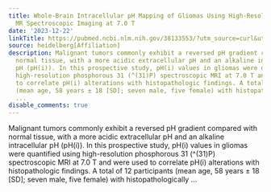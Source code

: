 ```yaml
---
title: Whole-Brain Intracellular pH Mapping of Gliomas Using High-Resolution <sup>31</sup>P
  MR Spectroscopic Imaging at 7.0 T
date: '2023-12-22'
linkTitle: https://pubmed.ncbi.nlm.nih.gov/38133553/?utm_source=curl&utm_medium=rss&utm_campaign=pubmed-2&utm_content=1FakS-2QOkCT8HsMOQP1bCRQ4YzyumYOmxmF0moLsQ3dFB1E9V&fc=20220326224207&ff=20231222170724&v=2.18.0
source: heidelberg[Affiliation]
description: Malignant tumors commonly exhibit a reversed pH gradient compared with
  normal tissue, with a more acidic extracellular pH and an alkaline intracellular
  pH (pH(i)). In this prospective study, pH(i) values in gliomas were quantified using
  high-resolution phosphorous 31 (^(31)P) spectroscopic MRI at 7.0 T and were used
  to correlate pH(i) alterations with histopathologic findings. A total of 12 participants
  (mean age, 58 years ± 18 [SD]; seven male, five female) with histopathologically
  ...
disable_comments: true
---
```

Malignant tumors commonly exhibit a reversed pH gradient compared with normal tissue, with a more acidic extracellular pH and an alkaline intracellular pH (pH(i)). In this prospective study, pH(i) values in gliomas were quantified using high-resolution phosphorous 31 (^(31)P) spectroscopic MRI at 7.0 T and were used to correlate pH(i) alterations with histopathologic findings. A total of 12 participants (mean age, 58 years ± 18 [SD]; seven male, five female) with histopathologically ...